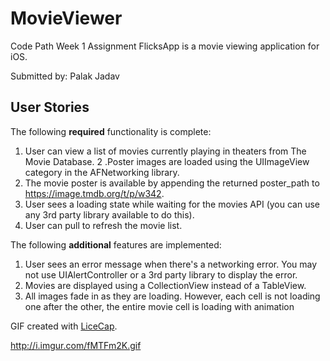 # MovieViewer
Code Path Week 1 Assignment
FlicksApp is a movie viewing application for iOS.

Submitted by: Palak Jadav

## User Stories

The following **required** functionality is complete:

1. User can view a list of movies currently playing in theaters from The Movie Database.
2 .Poster images are loaded using the UIImageView category in the AFNetworking library.
3. The movie poster is available by appending the returned poster_path to https://image.tmdb.org/t/p/w342.
4. User sees a loading state while waiting for the movies API (you can use any 3rd party library available to do this).
5. User can pull to refresh the movie list.

The following **additional** features are implemented:

1. User sees an error message when there's a networking error. You may not use UIAlertController or a 3rd party library to display the error.
2. Movies are displayed using a CollectionView instead of a TableView.
3. All images fade in as they are loading. However, each cell is not loading one after the other, the entire movie cell is loading with animation

GIF created with [LiceCap](http://www.cockos.com/licecap/).

http://i.imgur.com/fMTFm2K.gif
